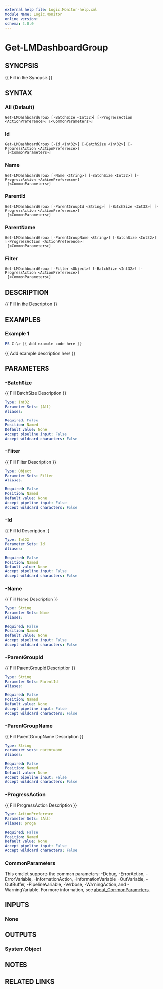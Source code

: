 ```yaml
---
external help file: Logic.Monitor-help.xml
Module Name: Logic.Monitor
online version:
schema: 2.0.0
---
```


# Get-LMDashboardGroup

## SYNOPSIS
{{ Fill in the Synopsis }}

## SYNTAX

### All (Default)
```
Get-LMDashboardGroup [-BatchSize <Int32>] [-ProgressAction <ActionPreference>] [<CommonParameters>]
```

### Id
```
Get-LMDashboardGroup [-Id <Int32>] [-BatchSize <Int32>] [-ProgressAction <ActionPreference>]
 [<CommonParameters>]
```

### Name
```
Get-LMDashboardGroup [-Name <String>] [-BatchSize <Int32>] [-ProgressAction <ActionPreference>]
 [<CommonParameters>]
```

### ParentId
```
Get-LMDashboardGroup [-ParentGroupId <String>] [-BatchSize <Int32>] [-ProgressAction <ActionPreference>]
 [<CommonParameters>]
```

### ParentName
```
Get-LMDashboardGroup [-ParentGroupName <String>] [-BatchSize <Int32>] [-ProgressAction <ActionPreference>]
 [<CommonParameters>]
```

### Filter
```
Get-LMDashboardGroup [-Filter <Object>] [-BatchSize <Int32>] [-ProgressAction <ActionPreference>]
 [<CommonParameters>]
```

## DESCRIPTION
{{ Fill in the Description }}

## EXAMPLES

### Example 1
```powershell
PS C:\> {{ Add example code here }}
```

{{ Add example description here }}

## PARAMETERS

### -BatchSize
{{ Fill BatchSize Description }}

```yaml
Type: Int32
Parameter Sets: (All)
Aliases:

Required: False
Position: Named
Default value: None
Accept pipeline input: False
Accept wildcard characters: False
```

### -Filter
{{ Fill Filter Description }}

```yaml
Type: Object
Parameter Sets: Filter
Aliases:

Required: False
Position: Named
Default value: None
Accept pipeline input: False
Accept wildcard characters: False
```

### -Id
{{ Fill Id Description }}

```yaml
Type: Int32
Parameter Sets: Id
Aliases:

Required: False
Position: Named
Default value: None
Accept pipeline input: False
Accept wildcard characters: False
```

### -Name
{{ Fill Name Description }}

```yaml
Type: String
Parameter Sets: Name
Aliases:

Required: False
Position: Named
Default value: None
Accept pipeline input: False
Accept wildcard characters: False
```

### -ParentGroupId
{{ Fill ParentGroupId Description }}

```yaml
Type: String
Parameter Sets: ParentId
Aliases:

Required: False
Position: Named
Default value: None
Accept pipeline input: False
Accept wildcard characters: False
```

### -ParentGroupName
{{ Fill ParentGroupName Description }}

```yaml
Type: String
Parameter Sets: ParentName
Aliases:

Required: False
Position: Named
Default value: None
Accept pipeline input: False
Accept wildcard characters: False
```

### -ProgressAction
{{ Fill ProgressAction Description }}

```yaml
Type: ActionPreference
Parameter Sets: (All)
Aliases: proga

Required: False
Position: Named
Default value: None
Accept pipeline input: False
Accept wildcard characters: False
```

### CommonParameters
This cmdlet supports the common parameters: -Debug, -ErrorAction, -ErrorVariable, -InformationAction, -InformationVariable, -OutVariable, -OutBuffer, -PipelineVariable, -Verbose, -WarningAction, and -WarningVariable. For more information, see [about_CommonParameters](http://go.microsoft.com/fwlink/?LinkID=113216).

## INPUTS

### None
## OUTPUTS

### System.Object
## NOTES

## RELATED LINKS
